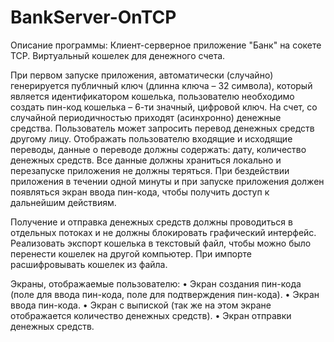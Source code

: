 # BankServer-OnTCP
Описание программы:
  Клиент-серверное приложение "Банк" на сокете TCP.
  Виртуальный кошелек для денежного счета. 

  При первом запуске приложения, автоматически (случайно) генерируется публичный ключ (длинна ключа – 32 символа), который является идентификатором кошелька, пользователю необходимо создать пин-код кошелька – 6-ти значный, цифровой ключ.
На счет, со случайной периодичностью приходят (асинхронно) денежные средства. Пользователь может запросить перевод денежных средств другому лицу. 
  Отображать пользователю входящие и исходящие переводы, данные о переводе должны содержать: дату, количество денежных средств. Все данные должны храниться локально и перезапуске приложения не должны теряться.
При бездействии приложения в течении одной минуты и при запуске приложения должен появляться экран ввода пин-кода, чтобы получить доступ к дальнейшим действиям.
  
Получение и отправка денежных средств должны проводиться в отдельных потоках и не должны блокировать графический интерфейс.
Реализовать экспорт кошелька в текстовый файл, чтобы можно было перенести кошелек на другой компьютер.
При импорте расшифровывать кошелек из файла.

Экраны, отображаемые пользователю:
•	Экран создания пин-кода (поле для ввода пин-кода, поле для подтверждения пин-кода).
•	Экран ввода пин-кода.
•	Экран с выпиской (так же на этом экране отображается количество денежных средств).
•	Экран отправки денежных средств.
